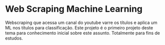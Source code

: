 # Web Scraping Machine Learning
Webscraping que acessa um canal do youtube varre os títulos e aplica um ML nos títulos para classificação.
Este projeto é o primeiro projeto deste tema para conhecimento inicial sobre este assunto.
Totalmente para fins de estudos.
